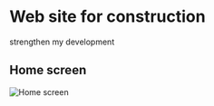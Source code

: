 # Web site for construction
strengthen my development

## Home screen
![Home screen](https://raw.githubusercontent.com/anjanante/nconstuction_pp/main/assets/img/site-screenshoot/Home.png)

